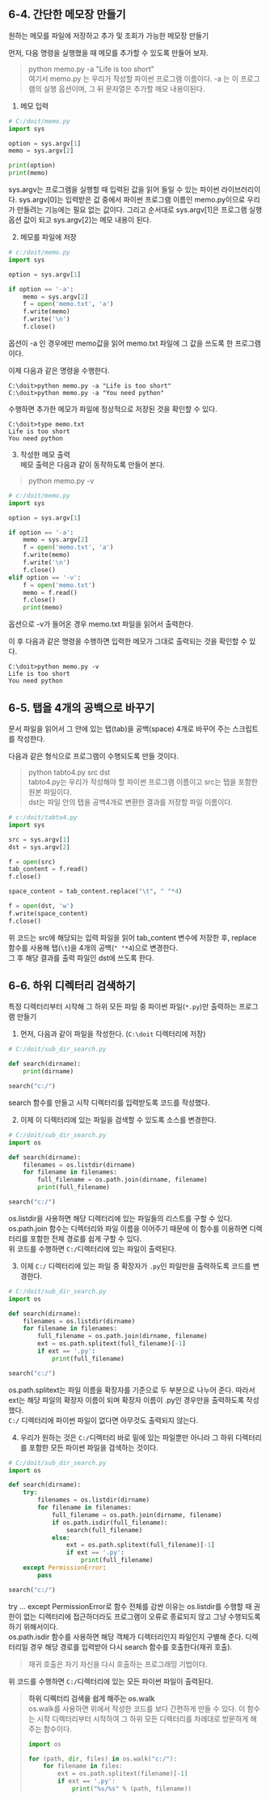 ## 6-4. 간단한 메모장 만들기

원하는 메모를 파일에 저장하고 추가 및 조회가 가능한 메모장 만들기
  
 
먼저, 다음 명령을 실행했을 때 메모를 추가할 수 있도록 만들어 보자.
> python memo.py -a "Life is too short"  
> 여기서 memo.py 는 우리가 작성할 파이썬 프로그램 이름이다. 
> -a 는 이 프로그램의 실행 옵션이며, 그 뒤 문자열은 추가할 메모 내용이된다.

1. 메모 입력
``` python
# C:/doit/memo.py
import sys

option = sys.argv[1]
memo = sys.argv[2]

print(option)
print(memo)
```
sys.argv는 프로그램을 실행할 때 입력된 값을 읽어 들일 수 있는 파이썬 라이브러리이다. sys.argv[0]는 입력받은 값 중에서 파이썬 프로그램 이름인 memo.py이므로 우리가 만들려는 기능에는 필요 없는 값이다. 
그리고 순서대로 sys.argv[1]은 프로그램 실행 옵션 값이 되고 sys.argv[2]는 메모 내용이 된다.  
  
  
2. 메모를 파일에 저장
``` python
# c:/doit/memo.py
import sys

option = sys.argv[1]

if option == '-a':
    memo = sys.argv[2]
    f = open('memo.txt', 'a')
    f.write(memo)
    f.write('\n')
    f.close()
```
옵션이 -a 인 경우에만 memo값을 읽어 memo.txt 파일에 그 값을 쓰도록 한 프로그램이다.
  
 
  
이제 다음과 같은 명령을 수행한다.
```
C:\doit>python memo.py -a "Life is too short"  
C:\doit>python memo.py -a "You need python"
```
수행하면 추가한 메모가 파일에 정상적으로 저장된 것을 확인할 수 있다.
```
C:\doit>type memo.txt
Life is too short
You need python
```

3. 작성한 메모 출력  
메모 출력은 다음과 같이 동작하도록 만들어 본다.
> python memo.py -v

```python
# c:/doit/memo.py
import sys

option = sys.argv[1]

if option == '-a':
    memo = sys.argv[2]
    f = open('memo.txt', 'a')
    f.write(memo)
    f.write('\n')
    f.close()
elif option == '-v':
    f = open('memo.txt')
    memo = f.read()
    f.close()
    print(memo)
```
 옵션으로 -v가 들어온 경우 memo.txt 파일을 읽어서 출력한다.
   
 이 후 다음과 같은 명령을 수행하면 입력한 메모가 그대로 출력되는 것을 확인할 수 있다.
```
C:\doit>python memo.py -v
Life is too short
You need python
```

## 6-5. 탭을 4개의 공백으로 바꾸기
문서 파일을 읽어서 그 안에 있는 탭(tab)을 공백(space) 4개로 바꾸어 주는 스크립트를 작성한다.
  
다음과 같은 형식으로 프로그램이 수행되도록 만들 것이다. 
> python tabto4.py src dst  
> tabto4.py는 우리가 작성해야 할 파이썬 프로그램 이름이고 src는 탭을 포함한 원본 파일이다.  
> dst는 파일 안의 탭을 공백4개로 변환한 결과를 저장할 파일 이름이다.

```python
# c:/doit/tabto4.py
import sys

src = sys.argv[1]
dst = sys.argv[2]

f = open(src)
tab_content = f.read()
f.close()

space_content = tab_content.replace("\t", " "*4)

f = open(dst, 'w')
f.write(space_content)
f.close()
```
위 코드는 src에 해당되는 입력 파일을 읽어 tab_content 변수에 저장한 후, 
replace 함수를 사용해 탭(`\t`)을 4개의 공백(`" "*4`)으로 변경한다.  
그 후 해당 결과를 출력 파일인 dst에 쓰도록 한다.

## 6-6. 하위 디렉터리 검색하기
특정 디렉터리부터 시작해 그 하위 모든 파일 중 파이썬 파일(`*.py`)만 출력하는 프로그램 만들기

1. 먼저, 다음과 같이 파일을 작성한다. (`C:\doit` 디렉터리에 저장)
``` python
# C:/doit/sub_dir_search.py

def search(dirname):
    print(dirname)

search("c:/")
```
search 함수를 만들고 시작 디렉터리를 입력받도록 코드를 작성했다.

2. 이제 이 디렉터리에 있는 파일을 검색할 수 있도록 소스를 변경한다.
``` python
# C:/doit/sub_dir_search.py
import os

def search(dirname):
    filenames = os.listdir(dirname)
    for filename in filenames:
        full_filename = os.path.join(dirname, filename)
        print(full_filename)

search("c:/")
```
os.listdir을 사용하면 해당 디렉터리에 있는 파일들의 리스트를 구할 수 있다.   
os.path.join 함수는 디렉터리와 파일 이름을 이어주기 때문에 이 함수를 이용하면 디렉터리를 포함한 전체 경로를 쉽게 구할 수 있다.  
위 코드를 수행하면 `C:/`디렉터리에 있는 파일이 출력된다.

3. 이제 `C:/` 디렉터리에 있는 파일 중 확장자가 `.py`인 파일만을 출력하도록 코드를 변경한다.
``` python
# C:/doit/sub_dir_search.py
import os

def search(dirname):
    filenames = os.listdir(dirname)
    for filename in filenames:
        full_filename = os.path.join(dirname, filename)
        ext = os.path.splitext(full_filename)[-1]
        if ext == '.py': 
            print(full_filename)

search("c:/")
```
os.path.splitext는 파일 이름을 확장자를 기준으로 두 부분으로 나누어 준다. 따라서 ext는 해당 파일의 확장자 이름이 되며 확장자 이름이 .py인 경우만을 출력하도록 작성했다.  
`C:/` 디렉터리에 파이썬 파일이 없다면 아무것도 출력되지 않는다.

4. 우리가 원하는 것은 `C:/`디렉터리 바로 밑에 있는 파일뿐만 아니라 그 하위 디렉터리를 포함한 모든 파이썬 파일을 검색하는 것이다.
``` python
# C:/doit/sub_dir_search.py
import os

def search(dirname):
    try:
        filenames = os.listdir(dirname)
        for filename in filenames:
            full_filename = os.path.join(dirname, filename)
            if os.path.isdir(full_filename):
                search(full_filename)
            else:
                ext = os.path.splitext(full_filename)[-1]
                if ext == '.py': 
                    print(full_filename)
    except PermissionError:
        pass

search("c:/")
```
try ... except PermissionError로 함수 전체를 감싼 이유는 os.listdir를 수행할 때 권한이 없는 디렉터리에 접근하더라도 프로그램이 오류로 종료되지 않고 그냥 수행되도록 하기 위해서이다.  
os.path.isdir 함수를 사용하면 해당 객체가 디렉터리인지 파일인지 구별해 준다. 디렉터리일 경우 해당 경로를 입력받아 다시 search 함수를 호출한다(재귀 호출).
> 재귀 호출은 자기 자신을 다시 호출하는 프로그래밍 기법이다.  
  
위 코드를 수행하면 `C:/`디렉터리에 있는 모든 파이썬 파일이 출력된다.
  
> **하위 디렉터리 검색을 쉽게 해주는 os.walk**  
> os.walk를 사용하면 위에서 작성한 코드를 보다 간편하게 만들 수 있다.
> 이 함수는 시작 디렉터리부터 시작하여 그 하위 모든 디렉터리를 차례대로 방문하게 해주는 함수이다.
> ``` python
> import os
> 
> for (path, dir, files) in os.walk("c:/"):
>     for filename in files:
>         ext = os.path.splitext(filename)[-1]
>         if ext == '.py':
>             print("%s/%s" % (path, filename))
> ```
